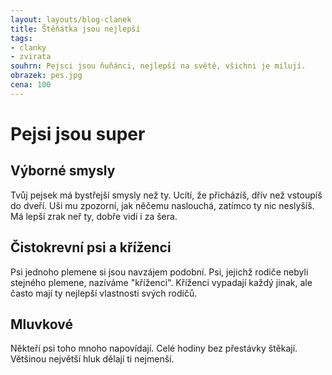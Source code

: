 ```yaml
---
layout: layouts/blog-clanek
title: Štěňátka jsou nejlepší
tags:
- clanky
- zvirata
souhrn: Pejsci jsou ňuňánci, nejlepší na světě, všichni je milují.
obrazek: pes.jpg
cena: 100
---
```


# Pejsi jsou super

## Výborné smysly

Tvůj pejsek má bystřejší smysly než ty. Ucítí, že přicházíš, dřív než vstoupíš do dveří. Uši mu zpozorní, jak něčemu naslouchá, zatímco ty nic neslyšíš. Má lepší zrak neř ty, dobře vidí i za šera.

## Čistokrevní psi a kříženci

Psi jednoho plemene si jsou navzájem podobní. Psi, jejichž rodiče nebyli stejného plemene, nazíváme "kříženci". Kříženci vypadají každý jinak, ale často mají ty nejlepší vlastnosti svých rodičů.

## Mluvkové

Někteří psi toho mnoho napovídají. Celé hodiny bez přestávky štěkají. Většinou největší hluk dělají ti nejmenší.